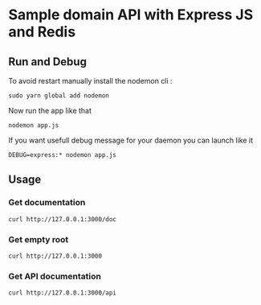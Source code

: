 # Sample domain API with Express JS and Redis

## Run and Debug

To avoid restart manually install the nodemon cli :

`sudo yarn global add nodemon`

Now run the app like that

`nodemon app.js`

If you want usefull debug message for your daemon you can launch like it

`DEBUG=express:* nodemon app.js`

## Usage

### Get documentation

`curl http://127.0.0.1:3000/doc`

### Get empty root

`curl http://127.0.0.1:3000`

### Get API documentation

`curl http://127.0.0.1:3000/api`

